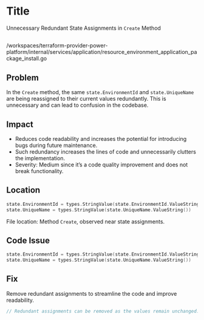 # Title

Unnecessary Redundant State Assignments in `Create` Method

##

/workspaces/terraform-provider-power-platform/internal/services/application/resource_environment_application_package_install.go

## Problem

In the `Create` method, the same `state.EnvironmentId` and `state.UniqueName` are being reassigned to their current values redundantly. This is unnecessary and can lead to confusion in the codebase.

## Impact

- Reduces code readability and increases the potential for introducing bugs during future maintenance.
- Such redundancy increases the lines of code and unnecessarily clutters the implementation.
- Severity: Medium since it’s a code quality improvement and does not break functionality.

## Location

```go
state.EnvironmentId = types.StringValue(state.EnvironmentId.ValueString())
state.UniqueName = types.StringValue(state.UniqueName.ValueString())
```

File location: Method `Create`, observed near state assignments.

## Code Issue

```go
state.EnvironmentId = types.StringValue(state.EnvironmentId.ValueString())
state.UniqueName = types.StringValue(state.UniqueName.ValueString())
```

## Fix

Remove redundant assignments to streamline the code and improve readability.

```go
// Redundant assignments can be removed as the values remain unchanged. Simply use `state.EnvironmentId` and `state.UniqueName` directly without reassigning.
```
